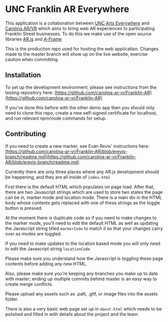 # UNC Franklin AR Everywhere

This application is a collaboration between [UNC Arts Everywhere](https://artseverywhere.unc.edu/) and [Carolina AR/VR](http://arvr.web.unc.edu/students/) which aims to bring web AR experiences to participating Franklin Street businesses. To do this we make use of the open source libraries [AR.js](https://ar-js-org.github.io/AR.js-Docs/) and [A-Frame](https://aframe.io/)

This is the production repo used for hosting the web application. Changes made to the master branch will show up on the live website, exercise caution when committing.

## Installation
To set up the development environment, please see instructions from the testing repository here:
[https://github.com/carolina-ar-vr/Franklin-AR](https://github.com/carolina-ar-vr/Franklin-AR)

If you've done this before with the other demo app then you should only need to clone this repo, create a new self-signed certificate for localhost, and run relevant npm/node commands for setup.

## Contributing

If you need to create a new marker, see Evan Revis' instructions here:
[https://github.com/carolina-ar-vr/Franklin-AR/blob/erevis-branch/readme.md](https://github.com/carolina-ar-vr/Franklin-AR/blob/erevis-branch/readme.md)

Currently there are only three places where any AR.js development should be happening, and they are all inside of ```index.html```

First there is the default HTML which populates on page load. After that, there are two Javascript strings which are used to store two states the page can be in, marker mode and location mode. There is a main div in the HTML body whose contents gets replaced with one of these strings as the toggle button is pressed. 

At the moment there is duplicate code so if you need to make changes to the marker mode, you'll need to edit the default HTML as well as updating the Javascript string titled ```markerCode``` to match it so that your changes carry over as modes are toggled.

If you need to make updates to the location based mode you will only need to edit the Javascript string ```locationCode```

Please make sure you understand how the Javascript is toggling these page contents before adding any new HTML.

Also, please make sure you're keeping any branches you make up to date with master; ending up multiple commits behind master is an easy way to create merge conflicts. 

Please upload any assets such as .patt, .gltf, or image files into the assets folder.

There is also a very basic web page set up in ```about.html``` which needs to be polished and filled in with details about the project and the team
